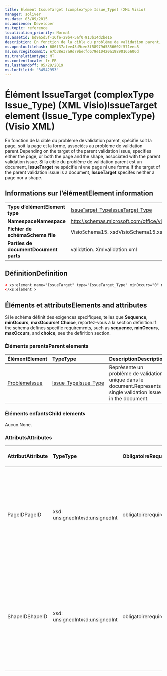 ```yaml
---
title: Élément IssueTarget (complexType Issue_Type) (XML Visio)
manager: soliver
ms.date: 03/09/2015
ms.audience: Developer
ms.topic: reference
localization_priority: Normal
ms.assetid: bd9a5d5f-16fe-29b4-5af0-913b14d2be16
description: En fonction de la cible du problème de validation parent, spécifie soit la page, soit la page et la forme, associées au problème de validation parent. Si la cible du problème de validation parent est un document, IssueTarget ne spécifie ni une page ni une forme.
ms.openlocfilehash: 686f37afee43d9cee3f58979d5856602f571eec8
ms.sourcegitcommit: e7b38e37a9d79becfd679e10420a19890165606d
ms.translationtype: MT
ms.contentlocale: fr-FR
ms.lasthandoff: 05/29/2019
ms.locfileid: "34542953"
---
```

# <a name="issuetarget-element-issuetype-complextype-visio-xml"></a><span data-ttu-id="125d0-104">Élément IssueTarget (complexType Issue_Type) (XML Visio)</span><span class="sxs-lookup"><span data-stu-id="125d0-104">IssueTarget element (Issue_Type complexType) (Visio XML)</span></span>

<span data-ttu-id="125d0-105">En fonction de la cible du problème de validation parent, spécifie soit la page, soit la page et la forme, associées au problème de validation parent.</span><span class="sxs-lookup"><span data-stu-id="125d0-105">Depending on the target of the parent validation issue, specifies either the page, or both the page and the shape, associated with the parent validation issue.</span></span> <span data-ttu-id="125d0-106">Si la cible du problème de validation parent est un document, **IssueTarget** ne spécifie ni une page ni une forme.</span><span class="sxs-lookup"><span data-stu-id="125d0-106">If the target of the parent validation issue is a document, **IssueTarget** specifes neither a page nor a shape.</span></span> 
  
## <a name="element-information"></a><span data-ttu-id="125d0-107">Informations sur l’élément</span><span class="sxs-lookup"><span data-stu-id="125d0-107">Element information</span></span>

|||
|:-----|:-----|
|<span data-ttu-id="125d0-108">**Type d’élément**</span><span class="sxs-lookup"><span data-stu-id="125d0-108">**Element type**</span></span> <br/> |[<span data-ttu-id="125d0-109">IssueTarget_Type</span><span class="sxs-lookup"><span data-stu-id="125d0-109">IssueTarget_Type</span></span>](issuetarget_type-complextypevisio-xml.md) <br/> |
|<span data-ttu-id="125d0-110">**Namespace**</span><span class="sxs-lookup"><span data-stu-id="125d0-110">**Namespace**</span></span> <br/> |http://schemas.microsoft.com/office/visio/2012/main  <br/> |
|<span data-ttu-id="125d0-111">**Fichier de schéma**</span><span class="sxs-lookup"><span data-stu-id="125d0-111">**Schema file**</span></span> <br/> |<span data-ttu-id="125d0-112">VisioSchema15. xsd</span><span class="sxs-lookup"><span data-stu-id="125d0-112">VisioSchema15.xsd</span></span>  <br/> |
|<span data-ttu-id="125d0-113">**Parties de document**</span><span class="sxs-lookup"><span data-stu-id="125d0-113">**Document parts**</span></span> <br/> |<span data-ttu-id="125d0-114">validation. Xml</span><span class="sxs-lookup"><span data-stu-id="125d0-114">validation.xml</span></span>  <br/> |
   
## <a name="definition"></a><span data-ttu-id="125d0-115">Définition</span><span class="sxs-lookup"><span data-stu-id="125d0-115">Definition</span></span>

```XML
< xs:element name="IssueTarget" type="IssueTarget_Type" minOccurs="0" maxOccurs="1" >
</xs:element >
```

## <a name="elements-and-attributes"></a><span data-ttu-id="125d0-116">Éléments et attributs</span><span class="sxs-lookup"><span data-stu-id="125d0-116">Elements and attributes</span></span>

<span data-ttu-id="125d0-117">Si le schéma définit des exigences spécifiques, telles que **Sequence**, **minOccurs**, **maxOccurs**et **Choice**, reportez-vous à la section définition.</span><span class="sxs-lookup"><span data-stu-id="125d0-117">If the schema defines specific requirements, such as **sequence**, **minOccurs**, **maxOccurs**, and **choice**, see the definition section.</span></span> 
  
### <a name="parent-elements"></a><span data-ttu-id="125d0-118">Éléments parents</span><span class="sxs-lookup"><span data-stu-id="125d0-118">Parent elements</span></span>

|<span data-ttu-id="125d0-119">**Élément**</span><span class="sxs-lookup"><span data-stu-id="125d0-119">**Element**</span></span>|<span data-ttu-id="125d0-120">**Type**</span><span class="sxs-lookup"><span data-stu-id="125d0-120">**Type**</span></span>|<span data-ttu-id="125d0-121">**Description**</span><span class="sxs-lookup"><span data-stu-id="125d0-121">**Description**</span></span>|
|:-----|:-----|:-----|
|[<span data-ttu-id="125d0-122">Problème</span><span class="sxs-lookup"><span data-stu-id="125d0-122">Issue</span></span>](issue-element-issues_type-complextypevisio-xml.md) <br/> |[<span data-ttu-id="125d0-123">Issue_Type</span><span class="sxs-lookup"><span data-stu-id="125d0-123">Issue_Type</span></span>](issue_type-complextypevisio-xml.md) <br/> |<span data-ttu-id="125d0-124">Représente un problème de validation unique dans le document.</span><span class="sxs-lookup"><span data-stu-id="125d0-124">Represents a single validation issue in the document.</span></span>  <br/> |
   
### <a name="child-elements"></a><span data-ttu-id="125d0-125">Éléments enfants</span><span class="sxs-lookup"><span data-stu-id="125d0-125">Child elements</span></span>

<span data-ttu-id="125d0-126">Aucun.</span><span class="sxs-lookup"><span data-stu-id="125d0-126">None.</span></span>
  
### <a name="attributes"></a><span data-ttu-id="125d0-127">Attributs</span><span class="sxs-lookup"><span data-stu-id="125d0-127">Attributes</span></span>

|<span data-ttu-id="125d0-128">**Attribut**</span><span class="sxs-lookup"><span data-stu-id="125d0-128">**Attribute**</span></span>|<span data-ttu-id="125d0-129">**Type**</span><span class="sxs-lookup"><span data-stu-id="125d0-129">**Type**</span></span>|<span data-ttu-id="125d0-130">**Obligatoire**</span><span class="sxs-lookup"><span data-stu-id="125d0-130">**Required**</span></span>|<span data-ttu-id="125d0-131">**Description**</span><span class="sxs-lookup"><span data-stu-id="125d0-131">**Description**</span></span>|<span data-ttu-id="125d0-132">**Valeurs possibles**</span><span class="sxs-lookup"><span data-stu-id="125d0-132">**Possible values**</span></span>|
|:-----|:-----|:-----|:-----|:-----|
|<span data-ttu-id="125d0-133">PageID</span><span class="sxs-lookup"><span data-stu-id="125d0-133">PageID</span></span>  <br/> |<span data-ttu-id="125d0-134">xsd: unsignedInt</span><span class="sxs-lookup"><span data-stu-id="125d0-134">xsd:unsignedInt</span></span>  <br/> |<span data-ttu-id="125d0-135">obligatoire</span><span class="sxs-lookup"><span data-stu-id="125d0-135">required</span></span>  <br/> |<span data-ttu-id="125d0-136">Spécifie l’identificateur unique de la page associée au problème de validation parent.</span><span class="sxs-lookup"><span data-stu-id="125d0-136">Specifies the unique identifier of the page that is associated with the parent validation issue.</span></span> <span data-ttu-id="125d0-137">Si la cible est le document, la valeur PageID peut être 0xFFFFFFFF.</span><span class="sxs-lookup"><span data-stu-id="125d0-137">If the target is the document, the PageID value can be 0xFFFFFFFF.</span></span>  <br/> |<span data-ttu-id="125d0-138">Valeurs du type xsd: unsignedInt.</span><span class="sxs-lookup"><span data-stu-id="125d0-138">Values of the xsd:unsignedInt type.</span></span>  <br/> |
|<span data-ttu-id="125d0-139">ShapeID</span><span class="sxs-lookup"><span data-stu-id="125d0-139">ShapeID</span></span>  <br/> |<span data-ttu-id="125d0-140">xsd: unsignedInt</span><span class="sxs-lookup"><span data-stu-id="125d0-140">xsd:unsignedInt</span></span>  <br/> |<span data-ttu-id="125d0-141">obligatoire</span><span class="sxs-lookup"><span data-stu-id="125d0-141">required</span></span>  <br/> |<span data-ttu-id="125d0-142">Spécifie l’identificateur unique de la forme associée au problème de validation parent.</span><span class="sxs-lookup"><span data-stu-id="125d0-142">Specifies the unique identifier of the shape that is associated with the parent validation issue.</span></span> <span data-ttu-id="125d0-143">Si la cible est le document ou une page, la valeur ShapeID peut être 0xFFFFFFFF.</span><span class="sxs-lookup"><span data-stu-id="125d0-143">If the target is the document or a page, the ShapeID value can be 0xFFFFFFFF.</span></span>  <br/> |<span data-ttu-id="125d0-144">Valeurs du type xsd: unsignedInt.</span><span class="sxs-lookup"><span data-stu-id="125d0-144">Values of the xsd:unsignedInt type.</span></span>  <br/> |
   

